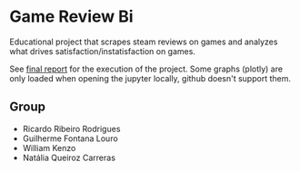 # Game Review Bi

Educational project that scrapes steam reviews on games and analyzes what drives satisfaction/instatisfaction on games.

See [final report](final_report.ipynb) for the execution of the project. Some graphs (plotly) are only loaded when opening the jupyter locally, github doesn't support them. 

## Group

- Ricardo Ribeiro Rodrigues
- Guilherme Fontana Louro
- William Kenzo
- Natália Queiroz Carreras
